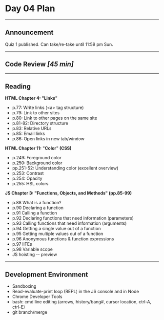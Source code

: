 # Day 04 Plan
---
## Announcement

Quiz 1 published. Can take/re-take until 11:59 pm Sun.

---
## Code Review *[45 min]*
---
## Reading

**HTML Chapter 4: "Links"**
- p.77: Write links (\<a\> tag structure)
- p.79: Link to other sites
- p.80: Link to other pages on the same site
- p.81-82: Directory structure
- p.83: Relative URLs
- p.85: Email links
- p.86: Open links in new tab/window

**HTML Chapter 11: "Color" (CSS)**
- p.249: Foreground color
- p.250: Background color
- pp.251-52: Understanding color (excellent overview)
- p.253: Contrast
- p.254: Opacity
- p.255: HSL colors

**JS Chapter 3: "Functions, Objects, and Methods" (pp.85-99)**
- p.88 	What is a function?
- p.90 	Declaring a function
- p.91 	Calling a function
- p.92 	Declaring functions that need information (parameters)
- p.93 	Calling functions that need information (arguments)
- p.94 	Getting a single value out of a function
- p.95 	Getting multiple values out of a function
- p.96 	Anonymous functions & function expressions
- p.97 	IIFEs
- p.98 	Variable scope
- JS hoisting -- preview
---
## Development Environment
- Sandboxing
- Read-evaluate-print loop (REPL) in the JS console and in Node
- Chrome Developer Tools
- bash: cmd line editing (arrows, history/bang#, cursor location, ctrl-A, ctrl-E)
- git branch/merge
